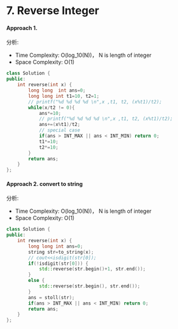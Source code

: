 # 7. Reverse Integer
#### Approach 1.
分析:
- Time Complexity: O(log_10(N))， N is length of integer
- Space Complexity: O(1)
```c++
class Solution {
public:
    int reverse(int x) {
        long long  int ans=0;
        long long int t1=10, t2=1;
        // printf("%d %d %d %d \n",x ,t1, t2, (x%t1)/t2);
        while(x/t2 != 0){
            ans*=10;
            // printf("%d %d %d %d \n",x ,t1, t2, (x%t1)/t2);
            ans+=(x%t1)/t2;
            // special case
            if(ans > INT_MAX || ans < INT_MIN) return 0;
            t1*=10;
            t2*=10;
        }
        return ans;
    }
};
```

#### Approach 2. convert to string
分析:
- Time Complexity: O(log_10(N))， N is length of integer
- Space Complexity: O(1)
```c++
class Solution {
public:
    int reverse(int x) {
        long long int ans=0;
        string str=to_string(x);
        // cout<<isdigit(str[0]);
        if(!isdigit(str[0])) {
            std::reverse(str.begin()+1, str.end());
        }
        else {
            std::reverse(str.begin(), str.end());
        }
        ans = stoll(str);
        if(ans > INT_MAX || ans < INT_MIN) return 0;
        return ans;
    }
};
```
